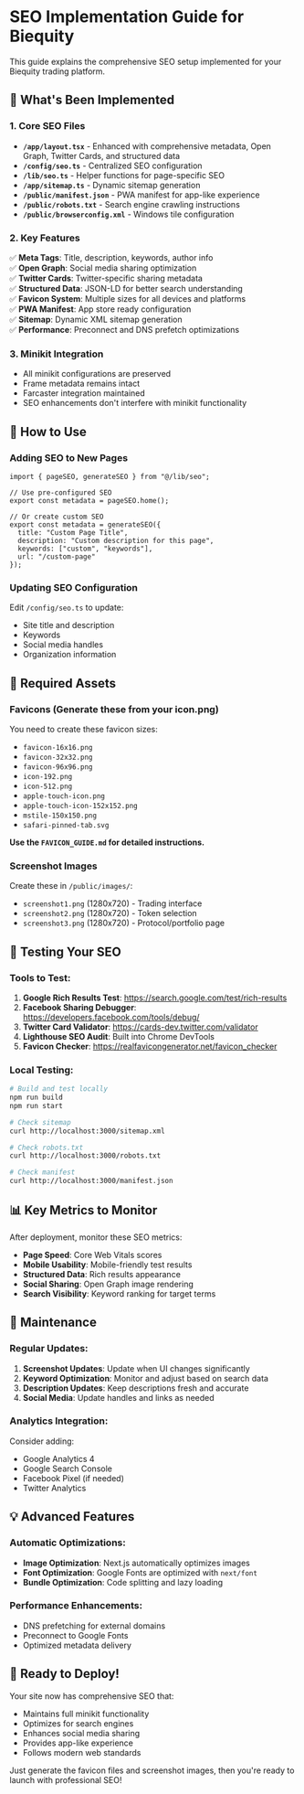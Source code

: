 # SEO Implementation Guide for Biequity

This guide explains the comprehensive SEO setup implemented for your Biequity trading platform.

## 🎯 What's Been Implemented

### 1. Core SEO Files
- **`/app/layout.tsx`** - Enhanced with comprehensive metadata, Open Graph, Twitter Cards, and structured data
- **`/config/seo.ts`** - Centralized SEO configuration
- **`/lib/seo.ts`** - Helper functions for page-specific SEO
- **`/app/sitemap.ts`** - Dynamic sitemap generation
- **`/public/manifest.json`** - PWA manifest for app-like experience
- **`/public/robots.txt`** - Search engine crawling instructions
- **`/public/browserconfig.xml`** - Windows tile configuration

### 2. Key Features
✅ **Meta Tags**: Title, description, keywords, author info  
✅ **Open Graph**: Social media sharing optimization  
✅ **Twitter Cards**: Twitter-specific sharing metadata  
✅ **Structured Data**: JSON-LD for better search understanding  
✅ **Favicon System**: Multiple sizes for all devices and platforms  
✅ **PWA Manifest**: App store ready configuration  
✅ **Sitemap**: Dynamic XML sitemap generation  
✅ **Performance**: Preconnect and DNS prefetch optimizations  

### 3. Minikit Integration
- All minikit configurations are preserved
- Frame metadata remains intact
- Farcaster integration maintained
- SEO enhancements don't interfere with minikit functionality

## 🔧 How to Use

### Adding SEO to New Pages
```tsx
import { pageSEO, generateSEO } from "@/lib/seo";

// Use pre-configured SEO
export const metadata = pageSEO.home();

// Or create custom SEO
export const metadata = generateSEO({
  title: "Custom Page Title",
  description: "Custom description for this page",
  keywords: ["custom", "keywords"],
  url: "/custom-page"
});
```

### Updating SEO Configuration
Edit `/config/seo.ts` to update:
- Site title and description
- Keywords
- Social media handles
- Organization information

## 📱 Required Assets

### Favicons (Generate these from your icon.png)
You need to create these favicon sizes:
- `favicon-16x16.png`
- `favicon-32x32.png` 
- `favicon-96x96.png`
- `icon-192.png`
- `icon-512.png`
- `apple-touch-icon.png`
- `apple-touch-icon-152x152.png`
- `mstile-150x150.png`
- `safari-pinned-tab.svg`

**Use the `FAVICON_GUIDE.md` for detailed instructions.**

### Screenshot Images
Create these in `/public/images/`:
- `screenshot1.png` (1280x720) - Trading interface
- `screenshot2.png` (1280x720) - Token selection  
- `screenshot3.png` (1280x720) - Protocol/portfolio page

## 🚀 Testing Your SEO

### Tools to Test:
1. **Google Rich Results Test**: https://search.google.com/test/rich-results
2. **Facebook Sharing Debugger**: https://developers.facebook.com/tools/debug/
3. **Twitter Card Validator**: https://cards-dev.twitter.com/validator
4. **Lighthouse SEO Audit**: Built into Chrome DevTools
5. **Favicon Checker**: https://realfavicongenerator.net/favicon_checker

### Local Testing:
```bash
# Build and test locally
npm run build
npm run start

# Check sitemap
curl http://localhost:3000/sitemap.xml

# Check robots.txt  
curl http://localhost:3000/robots.txt

# Check manifest
curl http://localhost:3000/manifest.json
```

## 📊 Key Metrics to Monitor

After deployment, monitor these SEO metrics:
- **Page Speed**: Core Web Vitals scores
- **Mobile Usability**: Mobile-friendly test results
- **Structured Data**: Rich results appearance
- **Social Sharing**: Open Graph image rendering
- **Search Visibility**: Keyword ranking for target terms

## 🔄 Maintenance

### Regular Updates:
1. **Screenshot Updates**: Update when UI changes significantly
2. **Keyword Optimization**: Monitor and adjust based on search data
3. **Description Updates**: Keep descriptions fresh and accurate
4. **Social Media**: Update handles and links as needed

### Analytics Integration:
Consider adding:
- Google Analytics 4
- Google Search Console
- Facebook Pixel (if needed)
- Twitter Analytics

## 💡 Advanced Features

### Automatic Optimizations:
- **Image Optimization**: Next.js automatically optimizes images
- **Font Optimization**: Google Fonts are optimized with `next/font`
- **Bundle Optimization**: Code splitting and lazy loading

### Performance Enhancements:
- DNS prefetching for external domains
- Preconnect to Google Fonts
- Optimized metadata delivery

## 🎉 Ready to Deploy!

Your site now has comprehensive SEO that:
- Maintains full minikit functionality
- Optimizes for search engines
- Enhances social media sharing
- Provides app-like experience
- Follows modern web standards

Just generate the favicon files and screenshot images, then you're ready to launch with professional SEO!